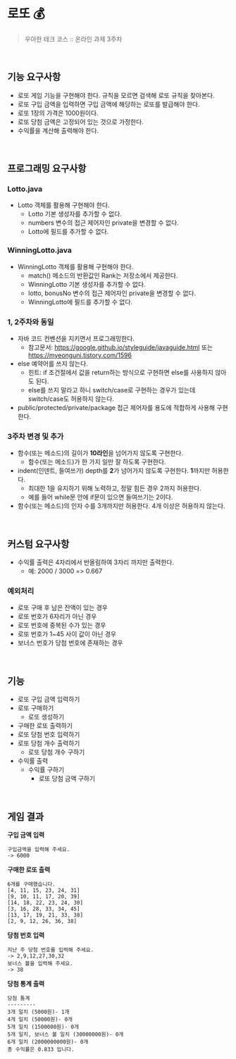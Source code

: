 # 로또 💰

> 우아한 테크 코스 :: 온라인 과제 3주차

&nbsp;

## 기능 요구사항

- 로또 게임 기능을 구현해야 한다. 규칙을 모르면 검색해 로또 규칙을 찾아본다.
- 로또 구입 금액을 입력하면 구입 금액에 해당하는 로또를 발급해야 한다.
- 로또 1장의 가격은 1000원이다.
- 로또 당첨 금액은 고정되어 있는 것으로 가정한다.
- 수익률을 계산해 출력해야 한다.

&nbsp;

## 프로그래밍 요구사항

### Lotto.java

- Lotto 객체를 활용해 구현해야 한다.
    + Lotto 기본 생성자를 추가할 수 없다.
    + numbers 변수의 접근 제어자인 private을 변경할 수 없다.
    + Lotto에 필드를 추가할 수 없다.

### WinningLotto.java

- WinningLotto 객체를 활용해 구현해야 한다.
    + match() 메소드의 반환값인 Rank는 저장소에서 제공한다.
    + WinningLotto 기본 생성자를 추가할 수 없다.
    + lotto, bonusNo 변수의 접근 제어자인 private을 변경할 수 없다.
    + WinningLotto에 필드를 추가할 수 없다.

### 1, 2주차와 동일

- 자바 코드 컨벤션을 지키면서 프로그래밍한다.
    + 참고문서: https://google.github.io/styleguide/javaguide.html 또는 https://myeonguni.tistory.com/1596
- else 예약어를 쓰지 않는다.
    + 힌트: if 조건절에서 값을 return하는 방식으로 구현하면 else를 사용하지 않아도 된다.
    + else를 쓰지 말라고 하니 switch/case로 구현하는 경우가 있는데 switch/case도 허용하지 않는다.
- public/protected/private/package 접근 제어자를 용도에 적합하게 사용해 구현한다.

### 3주차 변경 및 추가

- 함수(또는 메소드)의 길이가 **10라인**을 넘어가지 않도록 구현한다.
    + 함수(또는 메소드)가 한 가지 일만 잘 하도록 구현한다.
- indent(인덴트, 들여쓰가) depth를 **2**가 넘어가지 않도록 구현한다. **1**까지만 허용한다.
    + 최대한 1을 유지하기 위해 노력하고, 정말 힘든 경우 2까지 허용한다.
    + 예를 들어 while문 안에 if문이 있으면 들여쓰기는 2이다.
- 함수(또는 메소드)의 인자 수를 3개까지만 허용한다. 4개 이상은 허용하지 않는다.

&nbsp;

## 커스텀 요구사항

- 수익률 출력은 4자리에서 반올림하여 3자리 까지만 출력한다. 
    + 예: 2000 / 3000 => 0.667

### 예외처리

- 로또 구매 후 남은 잔액이 있는 경우
- 로또 번호가 6자리가 아닌 경우
- 로또 번호에 중복된 수가 있는 경우
- 로또 번호가 1~45 사이 값이 아닌 경우
- 보너스 번호가 당첨 번호에 존재하는 경우

&nbsp;

## 기능

- 로또 구입 금액 입력하기
- 로또 구매하기
    + 로또 생성하기
- 구매한 로또 출력하기
- 로또 당첨 번호 입력하기
- 로또 당첨 개수 출력하기
    + 로또 당첨 개수 구하기
- 수익률 출력
    + 수익률 구하기
        * 로또 당첨 금액 구하기

&nbsp;

## 게임 결과

**구입 금액 입력**
```
구입금액을 입력해 주세요.
-> 6000
```

**구매한 로또 출력**
```
6개를 구매했습니다.
[4, 11, 15, 23, 24, 31]
[9, 10, 11, 17, 20, 39]
[14, 18, 22, 23, 24, 30]
[3, 16, 28, 33, 34, 45]
[13, 17, 19, 21, 33, 38]
[2, 9, 12, 26, 36, 38]
```

**당첨 번호 입력**
```
지난 주 당첨 번호를 입력해 주세요.
-> 2,9,12,27,30,32
보너스 볼을 입력해 주세요.
-> 38
```

**당첨 통계 출력**
```
당첨 통계
---------
3개 일치 (5000원)- 1개
4개 일치 (50000원)- 0개
5개 일치 (1500000원)- 0개
5개 일치, 보너스 볼 일치 (30000000원)- 0개
6개 일치 (2000000000원)- 0개
총 수익률은 0.833 입니다.
```